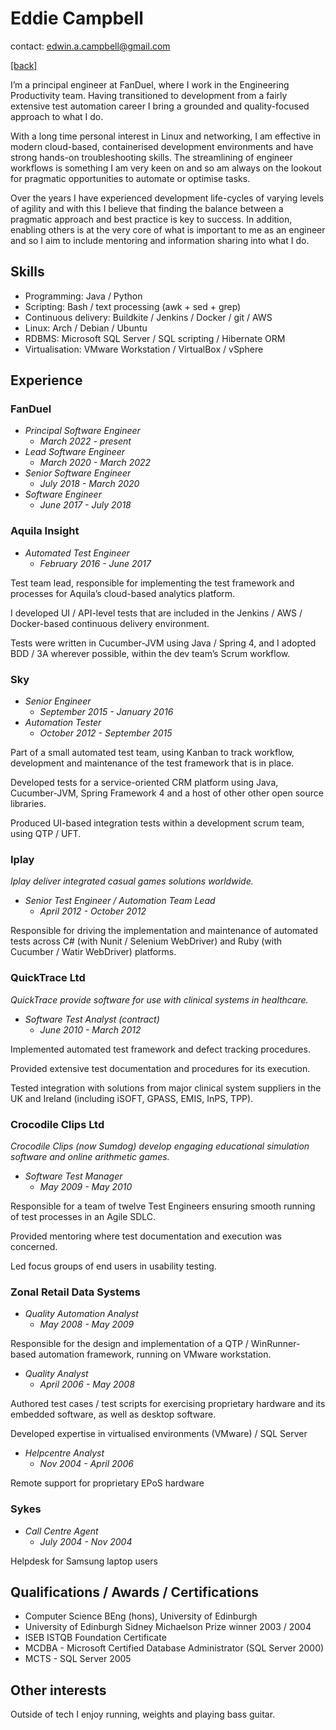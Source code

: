 # Eddie Campbell

contact: <edwin.a.campbell@gmail.com>

[[back]](http://eddiecampbell.uk)

I’m a principal engineer at FanDuel, where I work in the Engineering
Productivity team. Having transitioned to development from a fairly extensive
test automation career I bring a grounded and quality-focused approach to what I
do.

With a long time personal interest in Linux and networking, I am effective in
modern cloud-based, containerised development environments and have strong
hands-on troubleshooting skills. The streamlining of engineer workflows is
something I am very keen on and so am always on the lookout for pragmatic
opportunities to automate or optimise tasks.

Over the years I have experienced development life-cycles of varying levels of
agility and with this I believe that finding the balance between a pragmatic
approach and best practice is key to success. In addition, enabling others is at
the very core of what is important to me as an engineer and so I aim to include
mentoring and information sharing into what I do.

## Skills

* Programming: Java / Python
* Scripting: Bash / text processing (awk + sed + grep)
* Continuous delivery: Buildkite / Jenkins / Docker / git / AWS
* Linux: Arch / Debian / Ubuntu
* RDBMS: Microsoft SQL Server / SQL scripting / Hibernate ORM
* Virtualisation: VMware Workstation / VirtualBox / vSphere

## Experience

### FanDuel

* *Principal Software Engineer*
  * *March 2022 - present*
* *Lead Software Engineer*
  * *March 2020 - March 2022*
* *Senior Software Engineer*
  * *July 2018 - March 2020*
* *Software Engineer*
  * *June 2017 - July 2018*

### Aquila Insight

* *Automated Test Engineer*
  * *February 2016 - June 2017*

Test team lead, responsible for implementing the test framework and processes for Aquila’s cloud-based analytics platform.

I developed UI / API-level tests that are included in the Jenkins / AWS / Docker-based continuous delivery environment.

Tests were written in Cucumber-JVM using Java / Spring 4, and I adopted BDD / 3A wherever possible, within the dev team’s Scrum workflow.

### Sky

* *Senior Engineer*
  * *September 2015 - January 2016*
* *Automation Tester*
  * *October 2012 - September 2015*

Part of a small automated test team, using Kanban to track workflow, development and maintenance of the test framework that is in place.

Developed tests for a service-oriented CRM platform using Java, Cucumber-JVM,  Spring Framework 4 and a host of other other open source libraries.

Produced UI-based integration tests within a development scrum team, using QTP / UFT.

### Iplay

*Iplay deliver integrated casual games solutions worldwide.*

* *Senior Test Engineer / Automation Team Lead*
  * *April 2012 - October 2012*

Responsible for driving the implementation and maintenance of automated tests across C# (with Nunit / Selenium WebDriver) and Ruby (with Cucumber / Watir WebDriver) platforms.

### QuickTrace Ltd

*QuickTrace provide software for use with clinical systems in healthcare.*

* *Software Test Analyst (contract)*
  * *June 2010 - March 2012*

Implemented automated test framework and defect tracking procedures.

Provided extensive test documentation and procedures for its execution.

Tested integration with solutions from major clinical system suppliers in the UK and Ireland (including iSOFT, GPASS, EMIS, InPS, TPP).

### Crocodile Clips Ltd

*Crocodile Clips (now Sumdog) develop engaging educational simulation software and online arithmetic games.*

* *Software Test Manager*
  * *May 2009 - May 2010*

Responsible for a team of twelve Test Engineers ensuring smooth running of test processes in an Agile SDLC.

Provided mentoring where test documentation and execution was concerned.  

Led focus groups of end users in usability testing.

### Zonal Retail Data Systems

* *Quality Automation Analyst*
  * *May 2008 - May 2009*

Responsible for the design and implementation of a QTP / WinRunner-based automation framework, running on VMware workstation.

* *Quality Analyst*
  * *April 2006 - May 2008*

Authored test cases / test scripts for exercising proprietary hardware and its embedded software, as well as desktop software.

Developed expertise in virtualised environments (VMware) / SQL Server

* *Helpcentre Analyst*
  * *Nov 2004 - April 2006*

Remote support for proprietary EPoS hardware

### Sykes

* *Call Centre Agent*
  * *July 2004 - Nov 2004*
  
Helpdesk for Samsung laptop users

## Qualifications / Awards / Certifications

* Computer Science BEng (hons), University of Edinburgh
* University of Edinburgh Sidney Michaelson Prize winner 2003 / 2004
* ISEB ISTQB Foundation Certificate
* MCDBA - Microsoft Certified Database Administrator (SQL Server 2000)
* MCTS - SQL Server 2005

## Other interests

Outside of tech I enjoy running, weights and playing bass guitar.
